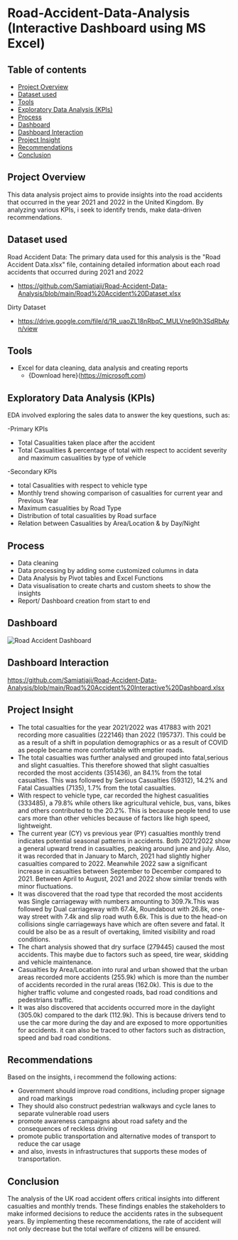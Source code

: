# Road-Accident-Data-Analysis (Interactive Dashboard using MS Excel)

## Table of contents 

- [Project Overview](#project-overview) 
- [Dataset used](#dataset-used) 
- [Tools](#tools) 
- [Exploratory Data Analysis (KPIs)](#exploratory-data-analysis) 
- [Process](#process) 
- [Dashboard](#dashboard) 
- [Dashboard Interaction](#dashboard-interaction) 
- [Project Insight](#project-insight) 
- [Recommendations](#recommendations) 
- [Conclusion](#conclusion)

## Project Overview

This data analysis project aims to provide insights into the road accidents that occurred in the year 2021 and 2022 in the United Kingdom. By analyzing various KPIs, i seek to identify trends, make data-driven recommendations.

## Dataset used
Road Accident Data: The primary data used for this analysis is the "Road Accident Data.xlsx" file, containing detailed information about each road accidents that occurred during 2021 and 2022

-  https://github.com/Samiatjaji/Road-Accident-Data-Analysis/blob/main/Road%20Accident%20Dataset.xlsx

Dirty Dataset

- https://drive.google.com/file/d/1R_uaoZL18nRbqC_MULVne90h3SdRbAyn/view
## Tools
- Excel for data cleaning, data analysis and creating reports
  - {Download here}(https://microsoft.com)
  
## Exploratory Data Analysis (KPIs)
EDA involved exploring the sales data to answer the key questions, such as:

-Primary KPIs
  - Total Casualities taken place after the accident
  - Total Casualities & percentage of total with respect to accident severity and maximum casualities by type of vehicle

-Secondary KPIs
  - total Casualities with respect to vehicle type
  - Monthly trend showing comparison of casualities for current year and Previous Year
  - Maximum casualities by Road Type
  - Distribution of total casualities by Road surface
  - Relation between Casualities by Area/Location & by Day/Night

## Process
- Data cleaning
- Data processing by adding some customized columns in data
- Data Analysis by Pivot tables and Excel Functions
- Data visualisation to create charts and custom sheets  to show the insights
- Report/ Dashboard creation from start to end
  
## Dashboard
![Road Accident Dashboard](https://github.com/user-attachments/assets/66bf5e34-c3c4-4b2e-a504-c5b89167fe53)

## Dashboard Interaction
https://github.com/Samiatjaji/Road-Accident-Data-Analysis/blob/main/Road%20Accident%20Interactive%20Dashboard.xlsx

## Project Insight
- The total casualties for the year 2021/2022 was 417883 with 2021 recording more casualities (222146) than 2022 (195737). This could be as a result of a shift in population demographics or as a result of COVID as people became more comfortable with emptier roads.
- The total casualties was further analysed and grouped into fatal,serious and slight casualties. This therefore showed that slight casualties recorded the most accidents (351436), an 84.1% from the total casualties. This was followed by Serious Casualties (59312), 14.2% and Fatal Casualties (7135), 1.7% from the total casualties.
- With respect to vehicle type, car recorded the highest casualities (333485), a 79.8% while others like agricultural vehicle, bus, vans, bikes and others contributed to the 20.2%. This is because people tend to use cars more than other vehicles because of factors like high speed, lightweight.
- The current year (CY) vs previous year (PY) casualties monthly trend indicates potential seasonal patterns in accidents. Both 2021/2022 show a general upward trend in casualties, peaking around june and july. Also, it was recorded that in January to March, 2021 had slightly higher casualties compared to 2022. Meanwhile 2022 saw a significant increase in casualties between September to December compared to 2021. Between April to August, 2021 and 2022 show similar trends with minor fluctuations.
- It was discovered that the road type that recorded the most accidents was Single carriageway with numbers amounting to 309.7k.This was followed by Dual carriageway with 67.4k, Roundabout with 26.8k, one-way street with 7.4k and slip road wuth 6.6k. This is due to the head-on collisions single carriageways have which are often severe and fatal. It could be also be as a result of overtaking, limited visibility and road conditions.
- The chart analysis showed that dry surface (279445) caused the most accidents. This maybe due to factors such as speed, tire wear, skidding and vehicle maintenance.
- Casualties by Area/Location into rural and urban showed that the urban areas recorded more accidents (255.9k) which is more than the number of accidents recorded in the rural areas (162.0k). This is due to the higher traffic volume and congested roads, bad road conditions and pedestrians traffic.
- It was also discovered that accidents occurred more in the daylight (305.0k) compared to the dark (112.9k). This is because drivers tend to use the car more during the day and are exposed to more opportunities for accidents. it can also be traced to other factors such as distraction, speed and bad road conditions.

## Recommendations
Based on the insights, i recommend the following actions:
- Government should improve road conditions, including proper signage and road markings
- They should also construct pedestrian walkways and cycle lanes to separate vulnerable road users
- promote awareness campaigns about road safety and the consequences of reckless driving
- promote public transportation and alternative modes of transport to reduce the car usage
- and also, invests in infrastructures that supports these modes of transportation.

## Conclusion 
The analysis of the UK road accident offers critical insights into different casualties and monthly trends. These findings enables the stakeholders to make informed decisions to reduce the accidents rates in the subsequent years. By implementing these recommendations, the rate of accident will not only decrease but the total welfare of citizens will be ensured.
